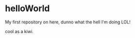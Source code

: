 helloWorld
==========

My first repository on here, dunno what the hell I'm doing LOL!

cool as a kiwi.
